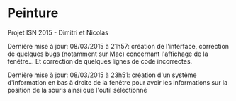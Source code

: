 # Peinture
Projet ISN 2015 - Dimitri et Nicolas




Dernière mise à jour: 08/03/2015 à 21h57: création de l'interface, correction de quelques bugs (notamment sur Mac) concernant l'affichage de la fenêtre... Et correction de quelques lignes de code incorrectes.

Dernière mise à jour: 08/03/2015 à 23h51: création d'un système d'information en bas à droite de la fenêtre pour avoir les informations sur la position de la souris ainsi que l'outil sélectionné
